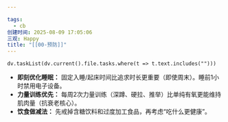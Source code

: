 ```yaml
---

tags:
  - cb
创建时间: 2025-08-09 17:05:06
三观: Happy
title: "[[00-预防]]"
---
```






```dataviewjs
dv.taskList(dv.current().file.tasks.where(t => t.text.includes("")))
```





- **即刻优化睡眠：** 固定入睡/起床时间比追求时长更重要（即使周末）。睡前1小时禁用电子设备。
- **力量训练优先：** 每周2次力量训练（深蹲、硬拉、推举）比单纯有氧更能维持肌肉量（抗衰老核心）。
- **饮食做减法：** 先戒掉含糖饮料和过度加工食品，再考虑“吃什么更健康”。


